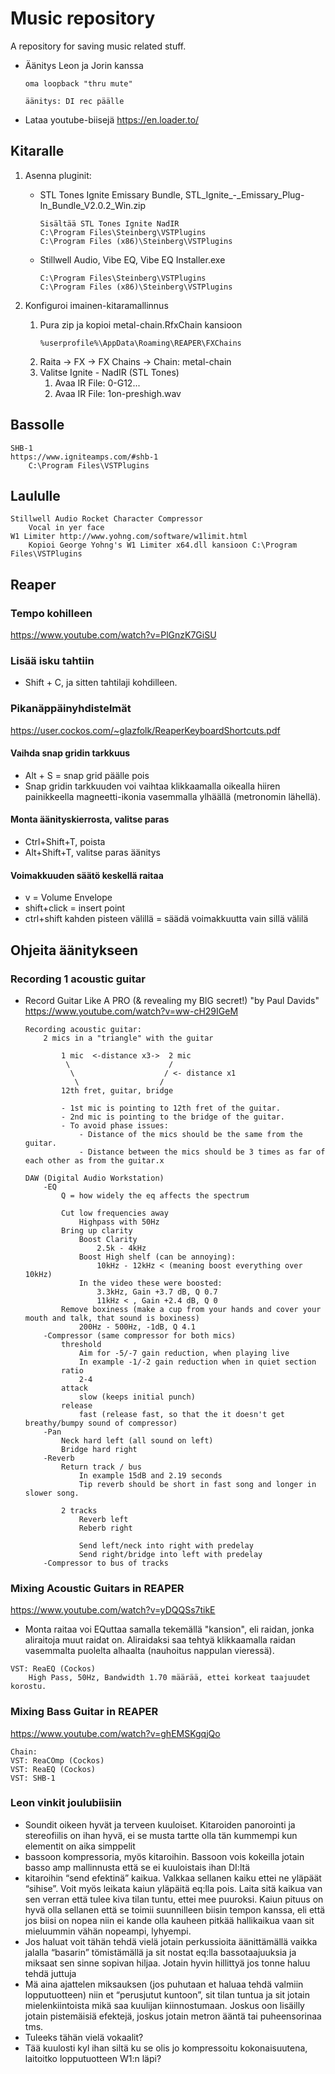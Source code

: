 # Music repository

A repository for saving music related stuff.

* Äänitys Leon ja Jorin kanssa

  ~~~text
  oma loopback "thru mute"
  
  äänitys: DI rec päälle
  ~~~

* Lataa youtube-biisejä <https://en.loader.to/>


## Kitaralle

1. Asenna pluginit:
    * STL Tones Ignite Emissary Bundle, STL_Ignite_-_Emissary_Plug-In_Bundle_V2.0.2_Win.zip   

      ~~~text
      Sisältää STL Tones Ignite NadIR
      C:\Program Files\Steinberg\VSTPlugins
      C:\Program Files (x86)\Steinberg\VSTPlugins
      ~~~

    * Stillwell Audio, Vibe EQ, Vibe EQ Installer.exe

      ~~~text
      C:\Program Files\Steinberg\VSTPlugins
      C:\Program Files (x86)\Steinberg\VSTPlugins
      ~~~

1. Konfiguroi imainen-kitaramallinnus
    1. Pura zip ja kopioi metal-chain.RfxChain kansioon
        ~~~
        %userprofile%\AppData\Roaming\REAPER\FXChains
        ~~~
    1. Raita -> FX -> FX Chains -> Chain: metal-chain
    1. Valitse Ignite - NadIR (STL Tones)
        1. Avaa IR File: 0-G12... 
        1. Avaa IR File: 1on-preshigh.wav

## Bassolle

~~~text
SHB-1
https://www.igniteamps.com/#shb-1
    C:\Program Files\VSTPlugins
~~~

## Laululle

~~~text
Stillwell Audio Rocket Character Compressor
    Vocal in yer face
W1 Limiter http://www.yohng.com/software/w1limit.html
    Kopioi George Yohng's W1 Limiter x64.dll kansioon C:\Program Files\VSTPlugins
~~~

## Reaper

### Tempo kohilleen
https://www.youtube.com/watch?v=PlGnzK7GiSU

### Lisää isku tahtiin

* Shift + C, ja sitten tahtilaji kohdilleen.

### Pikanäppäinyhdistelmät

<https://user.cockos.com/~glazfolk/ReaperKeyboardShortcuts.pdf>

#### Vaihda snap gridin tarkkuus

* Alt + S = snap grid päälle pois
* Snap gridin tarkkuuden voi vaihtaa klikkaamalla oikealla hiiren painikkeella magneetti-ikonia vasemmalla ylhäällä (metronomin lähellä).

#### Monta äänityskierrosta, valitse paras

* Ctrl+Shift+T, poista
* Alt+Shift+T, valitse paras äänitys

#### Voimakkuuden säätö keskellä raitaa

* v = Volume Envelope
* shift+click = insert point
* ctrl+shift kahden pisteen välillä = säädä voimakkuutta vain sillä välilä

## Ohjeita äänitykseen

### Recording 1 acoustic guitar

* Record Guitar Like A PRO (& revealing my BIG secret!) "by Paul Davids" <https://www.youtube.com/watch?v=ww-cH29IGeM>

    ~~~text 
    Recording acoustic guitar:
        2 mics in a "triangle" with the guitar
            
            1 mic  <-distance x3->  2 mic
             \                      /
              \                    / <- distance x1
               \                  /
            12th fret, guitar, bridge
            
            - 1st mic is pointing to 12th fret of the guitar.
            - 2nd mic is pointing to the bridge of the guitar.
            - To avoid phase issues:
                - Distance of the mics should be the same from the guitar.
                - Distance between the mics should be 3 times as far of each other as from the guitar.x
    ~~~
                
    ~~~text    
    DAW (Digital Audio Workstation)
        -EQ
            Q = how widely the eq affects the spectrum
        
            Cut low frequencies away
                Highpass with 50Hz
            Bring up clarity
                Boost Clarity
                    2.5k - 4kHz
                Boost High shelf (can be annoying):
                    10kHz - 12kHz < (meaning boost everything over 10kHz)
                In the video these were boosted:
                    3.3kHz, Gain +3.7 dB, Q 0.7
                    11kHz < , Gain +2.4 dB, Q 0   
            Remove boxiness (make a cup from your hands and cover your mouth and talk, that sound is boxiness)
                200Hz - 500Hz, -1dB, Q 4.1
        -Compressor (same compressor for both mics)
            threshold
                Aim for -5/-7 gain reduction, when playing live
                In example -1/-2 gain reduction when in quiet section
            ratio
                2-4
            attack
                slow (keeps initial punch)
            release
                fast (release fast, so that the it doesn't get breathy/bumpy sound of compressor)
        -Pan
            Neck hard left (all sound on left)
            Bridge hard right
        -Reverb
            Return track / bus
                In example 15dB and 2.19 seconds
                Tip reverb should be short in fast song and longer in slower song.
            
            2 tracks
                Reverb left
                Reberb right
                
                Send left/neck into right with predelay
                Send right/bridge into left with predelay
        -Compressor to bus of tracks
    ~~~

### Mixing Acoustic Guitars in REAPER

<https://www.youtube.com/watch?v=yDQQSs7tikE>

* Monta raitaa voi EQuttaa samalla tekemällä "kansion", eli raidan, jonka aliraitoja muut raidat on. Aliraidaksi saa tehtyä klikkaamalla raidan vasemmalta puolelta alhaalta (nauhoitus nappulan vieressä).

~~~text
VST: ReaEQ (Cockos)
    High Pass, 50Hz, Bandwidth 1.70 määrää, ettei korkeat taajuudet korostu.
~~~

### Mixing Bass Guitar in REAPER

<https://www.youtube.com/watch?v=ghEMSKgqjQo>

~~~
Chain: 
VST: ReaCOmp (Cockos)
VST: ReaEQ (Cockos)
VST: SHB-1
~~~       

### Leon vinkit joulubiisiin

* Soundit oikeen hyvät ja terveen kuuloiset. Kitaroiden panorointi ja stereofiilis on ihan hyvä, ei se musta tartte olla tän kummempi kun elementit on aika simppelit
* bassoon kompressoria, myös kitaroihin. Bassoon vois kokeilla jotain basso amp mallinnusta että se ei kuuloistais ihan DI:ltä
* kitaroihin “send efektinä” kaikua. Valkkaa sellanen kaiku ettei ne yläpäät “sihise”. Voit myös leikata kaiun yläpäitä eq:lla pois. Laita sitä kaikua van sen verran että tulee kiva tilan tuntu, ettei mee puuroksi. Kaiun pituus on hyvä olla sellanen että se toimii suunnilleen biisin tempon kanssa, eli että jos biisi on nopea niin ei kande olla kauheen pitkää hallikaikua vaan sit mieluummin vähän nopeampi, lyhyempi.
* Jos haluat voit tähän tehdä vielä jotain perkussioita äänittämällä vaikka jalalla “basarin” tömistämällä ja sit nostat eq:lla bassotaajuuksia ja miksaat sen sinne sopivan hiljaa. Jotain hyvin hillittyä jos tonne haluu tehdä juttuja
* Mä aina ajattelen miksauksen (jos puhutaan et haluaa tehdä valmiin lopputuotteen) niin et “perusjutut kuntoon”, sit tilan tuntua ja sit jotain mielenkiintoista mikä saa kuulijan kiinnostumaan. Joskus oon lisäilly jotain pistemäisiä efektejä, joskus jotain metron ääntä tai puheensorinaa tms. 
* Tuleeks tähän vielä vokaalit?
* Tää kuulosti kyl ihan siltä ku se olis jo kompressoitu kokonaisuutena, laitoitko lopputuotteen W1:n läpi?
